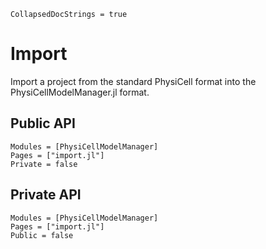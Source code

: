 ```@meta
CollapsedDocStrings = true
```

# Import

Import a project from the standard PhysiCell format into the PhysiCellModelManager.jl format.

## Public API
```@autodocs
Modules = [PhysiCellModelManager]
Pages = ["import.jl"]
Private = false
```

## Private API
```@autodocs
Modules = [PhysiCellModelManager]
Pages = ["import.jl"]
Public = false
```